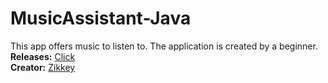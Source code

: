 # MusicAssistant-Java
This app offers music to listen to. The application is created by a beginner.  
**Releases:** [Click](https://github.com/GreenWorld-Team/MusicAssistant-Java/releases)  
**Creator:** [Zikkey](https://vk.com/zikkey1)
